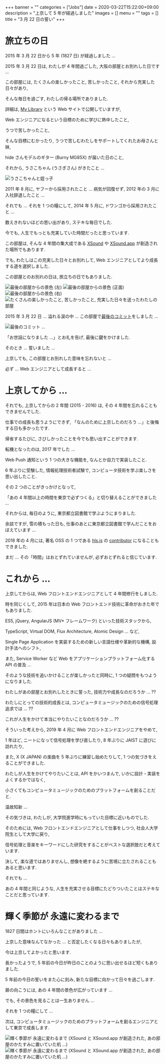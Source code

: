 +++
banner = ""
categories = ["Jobs"]
date = 2020-03-22T15:22:00+09:00
description = "上京して 5 年が経過しました"
images = []
menu = ""
tags = []
title = "3 月 22 日の誓い"
+++

# 旅立ちの日

2015 年 3 月 22 日から 5 年 (1827 日) が経過しました ...

2015 年 3 月 22 日は, わたしが 4 年間過ごした, 大阪の部屋とお別れした日です ...

この部屋には, たくさんの楽しかったこと, 苦しかったこと, それから充実した日々があり,

そんな毎日を過ごす, わたしの帰る場所でありました.

詳細は, [My Library](https://korilakkuma.github.io/MyLibrary/) という Web サイトで公開していますが,

Web エンジニアになるという目標のために学びに熱中したこと,

うつで苦しかったこと,

そんな目標にむかったり, うつで苦しむわたしをサポートしてくれたお母さんと妹,

hide さんモデルのギター (Burny MG85X) が届いた日のこと,

それから, うさこちゃん (うさぎさん) がきたこと ...

![うさこちゃんと姪っ子](https://user-images.githubusercontent.com/4006693/77241719-9e1f2b80-6c39-11ea-9068-592c162b8492.jpg)

2011 年 8 月に, ヤフーから採用されたこと ... 病気が回復せず, 2012 年の 3 月に入社辞退したこと ...

それでも ... それを 1 つの糧にして, 2014 年 5 月に, ドワンゴから採用されたこと ...

数えきれないほどの思い出があり, ステキな毎日でした.

今でも, 人生でもっとも充実していた時間だったと思っています.

この部屋は, そんな 4 年間の集大成である [XSound](https://xsound.jp/) や [XSound.app](https://xsound.app/) が創造された場所でもあります.

でも, わたしはこの充実した日々とお別れして, Web エンジニアとしてより成長する道を選択しました.

この部屋とのお別れの日は, 旅立ちの日でもありました.

![最後の部屋からの景色 (左)](https://user-images.githubusercontent.com/4006693/77241742-1b4aa080-6c3a-11ea-93b5-8e6e0e86ba29.jpg)
![最後の部屋からの景色 (正面)](https://user-images.githubusercontent.com/4006693/77241752-34535180-6c3a-11ea-9dfd-3919753ce507.jpg)
![最後の部屋からの景色 (右)](https://user-images.githubusercontent.com/4006693/77241763-50ef8980-6c3a-11ea-9671-f7539966d5cb.jpg)
![たくさんの楽しかったこと, 苦しかったこと, 充実した日々を送ったわたしの部屋](https://user-images.githubusercontent.com/4006693/77241793-b80d3e00-6c3a-11ea-9c42-a79549d3294d.jpg)

2015 年 3 月 22 日 ... 溢れる涙の中 ... この部屋で[最後のコミット](https://github.com/Korilakkuma/CanvasView/commits/master)をしました ...

![最後のコミット ...](https://user-images.githubusercontent.com/4006693/77241863-ba23cc80-6c3b-11ea-936f-98a406f67cf6.png)

「お世話になりました ...」とお礼を告げ, 最後に鍵をかけました.

そのとき ... 誓いました ...

上京しても, この部屋とお別れした意味を忘れないと ...

必ず ... Web エンジニアとして成長すると ...

# 上京してから ...

それでも, 上京してからの 2 年間 (2015 - 2016) は, その 4 年間を忘れることもできませんでした.

仕事での成長も思うようにできず, 「なんのために上京したのだろう ...」と後悔する日も多かったです.

帰省するたびに, さびしかったことを今でも思い出すことができます.

転機となったのは, 2017 年でした ...

Web Push 通知という 1 つの大きな機能を, なんとか自力で実装したこと.

6 年ぶりに受験した, 情報処理技術者試験で, コンピュータ技術を学ぶ楽しさを思い出したこと.

その 2 つのことがきっかけとなって,

「あの 4 年間以上の時間を東京で必ずつくる」と切り替えることができました ...

それからは, 毎日のように, 東京都立図書館で学ぶようにまりました.

余談ですが, 雪の積もった日も, 仕事のあとに東京都立図書館で学んだことをおぼえています ...

2018 年の 4 月には, 著名 OSS の 1 つである [hls.js](https://github.com/video-dev/hls.js) の [contributor](https://github.com/video-dev/hls.js/graphs/contributors) になることもできました.

まだ ... その「時間」はおとずれていませんが, 必ずおとずれると信じています.

# これから ...

上京してからは, Web フロントエンドエンジニアとして 4 年間修行をしました.

時を同じくして, 2015 年は日本の Web フロントエンド技術に革命がおきた年でもありました.

ES5, jQuery, AngularJS (MV\* フレームワーク) といった技術スタックから,

TypeScript, Virtual DOM, Flux Architecture, Atomic Design ... など,

Single Page Application を実装するための新しい言語仕様や革新的な機構, 設計手法へのシフト,

また, Service Worker など Web をアプリケーションプラットフォーム化する API の普及 ...

そのような技術を追いかけることが楽しかったと同時に, 1 つの疑問をもつようになりました.

わたしがあの部屋とお別れしたときに誓った, 技術力や成長なのだろうか ... ??

わたしにとっての技術的成長とは, コンピュータミュージックのための信号処理追求では ... ??

これが人生をかけて本当にやりたいことなのだろうか ... ??

そういった考えから, 2019 年 4 月に Web フロントエンドエンジニアをやめて,

1 年ほど, ニートになって信号処理を学び直したり, 8 年ぶりに JAIST に遊びに訪れたり,

また, X (X JAPAN) の楽曲を 5 年ぶりに練習し始めたりして, 1 つの気づきをえることができました.

わたしが人生をかけてやりたいことは, API をかいつまんで, いかに設計・実装をよくするかではなく,

小さくてもコンピュータミュージックのためのプラットフォームを創ることだと.

温故知新 ...

その気づきは, わたしが, 大学院進学時にもっていた目標に近いものでした.

そのためには, Web フロントエンドエンジニアとして仕事をしつつ, 社会人大学院生として大学に戻り,

信号処理と音楽をキーワードにした研究をすることがベストな選択肢だと考えています.

決して, 楽な道ではありませんし, 想像を絶するように苦境に立たされることもあると思います.

それでも ...

あの 4 年間と同じような, 人生を充実させる目標にたどりついたことはステキなことだと思っています.

# 輝く季節が 永遠に変わるまで

<!--
大阪に戻るのは, しばらく先になりそうです.

そして, 戻るときは, あの部屋との誓い ... 3 月 22 日の誓いを果たせたと認めたときだと思います.
-->

1827 日間はホントにいろんなことがありました ...

上京した意味なんてなかった ... と否定したくなる日々もありましたが,

今は上京してよかったと思います.

長かったようで, 5 年前の今日が昨日のことのように思い出せるほど短くもありました.

5 年前の今日の誓いをまた心に刻み, 新たな目標に向かって日々を過ごします.

扉の向こうには, あの 4 年間の景色が広がっています ...

でも, その景色を見ることは一生ありません ...

それを 1 つの糧にして ...

次は, コンピュータミュージックのためのプラットフォームを創るエンジニアとして東京で成長します.

![輝く季節が 永遠に変わるまで (XSound と XSound.app が創造された, あの部屋のかたすみに置いていた机 ...)](https://user-images.githubusercontent.com/4006693/88698314-db904a00-d140-11ea-8ccb-ebb4af08ec3e.jpeg)
![輝く季節が 永遠に変わるまで (XSound と XSound.app が創造された, あの部屋のかたすみに置いていた机 ...)](https://user-images.githubusercontent.com/4006693/88694033-f6f85680-d13a-11ea-983c-779ba07e19cb.jpeg)
